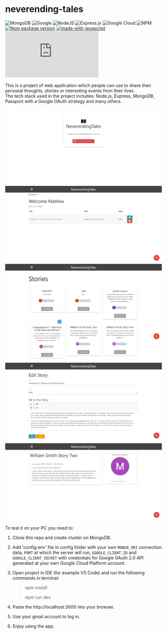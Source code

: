 # neverending-tales
![MongoDB](https://img.shields.io/badge/MongoDB-4EA94B?style=for-the-badge&logo=mongodb&logoColor=white)
![Google](https://img.shields.io/badge/google-4285F4?style=for-the-badge&logo=google&logoColor=white)
![NodeJS](https://img.shields.io/badge/node.js-6DA55F?style=for-the-badge&logo=node.js&logoColor=white)
![Express.js](https://img.shields.io/badge/express.js-%23404d59.svg?style=for-the-badge&logo=express&logoColor=%2361DAFB)
![Google Cloud](https://img.shields.io/badge/GoogleCloud-%234285F4.svg?style=for-the-badge&logo=google-cloud&logoColor=white)
![NPM](https://img.shields.io/badge/NPM-%23000000.svg?style=for-the-badge&logo=npm&logoColor=white)
[![Npm package version](https://badgen.net/npm/v/express)](https://npmjs.com/package/express)
[![made-with-javascript](https://img.shields.io/badge/Made%20with-JavaScript-1f425f.svg)](https://www.javascript.com)
[![GitHub license](https://badgen.net/github/license/Naereen/Strapdown.js)](https://github.com/Naereen/StrapDown.js/blob/master/LICENSE)

This is a project of web application which people can use to share their personal thoughts, stories or interesting events from their lives.    
The tech stack used in the project includes: Node.js, Express, MongoDB, Passport with a Google OAuth strategy and many others.

![Google OAuth](screenshots/Screenshot0.jpeg)
![Dashboard](screenshots/Screenshot1.jpeg)
![Stories](screenshots/Screenshot2.jpeg)
![Create Story](screenshots/Screenshot3.jpeg)
![Read Story](screenshots/Screenshot4.jpeg)

To test it on your PC you need to:
1. Clone this repo and create cluster on MongoDB.
2. Add 'config.env' file in config folder with your own `MONGO_URI` connection data, `PORT` at which the server will run, `GOOGLE_CLIENT_ID` and `GOOGLE_CLIENT_SECRET` with credentials 
   for Google OAuth 2.0 API generated at your own Google Cloud Platform account.
3. Open project in IDE (for example VS Code) and run the following commands in terminal:
    > npm install
  
    > npm run dev
4. Paste the http://localhost:3000 into your browser.
5. Use your gmail account to log in.
6. Enjoy using the app.
  
